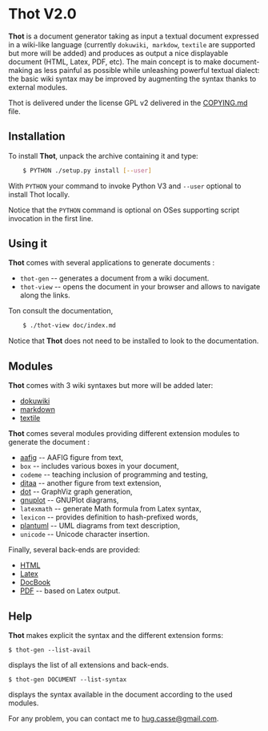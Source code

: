 # Thot V2.0

**Thot** is a document generator taking as input a textual document expressed in a wiki-like language (currently `dokuwiki`,  `markdow`, `textile` are supported but more will be added) and produces as output a nice displayable document (HTML, Latex, PDF, etc). The main concept is to make document-making as less painful as possible while unleashing powerful textual dialect: the basic wiki syntax may be improved by augmenting the syntax thanks to external modules.

Thot is delivered under the license GPL v2 delivered in the [COPYING.md](file:COPYING.md) file.


## Installation

To install **Thot**, unpack the archive containing it and type:
```sh
	$ PYTHON ./setup.py install [--user]
```

With `PYTHON` your command to invoke Python V3 and `--user` optional to install Thot locally.

Notice that the `PYTHON` command is optional on OSes supporting script invocation in the first line.


## Using it

**Thot** comes with several applications to generate documents :
* `thot-gen` -- generates a document from a wiki document.
* `thot-view` -- opens the document in your browser and allows to navigate along the links.

Ton consult the documentation,
```sh
	$ ./thot-view doc/index.md
```
Notice that **Thot** does not need to be installed to look to the documentation.


## Modules

**Thot** comes with 3 wiki syntaxes but more will be added later:
* [dokuwiki](https://www.dokuwiki.org/fr:wiki:syntax)
* [markdown](https://www.markdownguide.org/)
* [textile](https://textile-lang.com/)

**Thot** comes several modules providing different extension modules to generate the document :
* [aafig](https://pythonhosted.org/aafigure/index.html) -- AAFIG figure from text,
* `box` -- includes various boxes in your document,
* `codeme` -- teaching inclusion of programming and testing,
* [ditaa](https://ditaa.sourceforge.net/) -- another figure from text extension,
* [dot](https://graphviz.org/) -- GraphViz graph generation,
* [gnuplot](http://www.gnuplot.info/) -- GNUPlot diagrams,
* `latexmath` -- generate Math formula from Latex syntax,
* `lexicon` -- provides definition to hash-prefixed words,
* [plantuml](https://plantuml.com/fr/) -- UML diagrams from text description,
* `unicode` -- Unicode character insertion.

Finally, several back-ends are provided:
* [HTML](https://www.w3schools.com/html/default.asp)
* [Latex](https://fr.wikipedia.org/wiki/LaTeX)
* [DocBook](https://docbook.org/)
* [PDF](https://en.wikipedia.org/wiki/PDF) -- based on Latex output.


## Help

**Thot** makes explicit the syntax and the different extension forms:

	$ thot-gen --list-avail

displays the list of all extensions and back-ends.

	$ thot-gen DOCUMENT --list-syntax

displays the syntax available in the document according to the used modules.


For any problem, you can contact me to [hug.casse@gmail.com](mailto:hug.casse@gmail.com).
